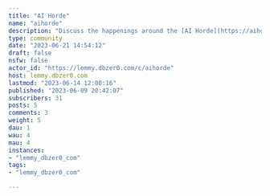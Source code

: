```yaml
---
title: "AI Horde" 
name: "aihorde"
description: "Discuss the happenings around the [AI Horde](https://aihorde.net)"
type: community
date: "2023-06-21 14:54:12"
draft: false
nsfw: false
actor_id: "https://lemmy.dbzer0.com/c/aihorde"
host: lemmy.dbzer0.com
lastmod: "2023-06-14 12:00:16"
published: "2023-06-09 20:42:07"
subscribers: 31
posts: 5
comments: 3
weight: 5
dau: 1
wau: 4
mau: 4
instances:
- "lemmy_dbzer0_com"
tags: 
- "lemmy_dbzer0_com"

---
```

